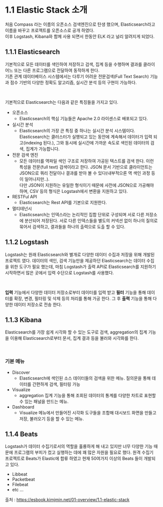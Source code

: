 # 1.1 Elastic Stack 소개
처음 Compass 라는 이름의 오픈소스 검색엔진으로 탄생 했으며, Elasticsearch라고 이름을 바꾸고 프로젝트를 오픈소스로 공개 하였다.<br>
이후 Logstash, Kibana와 함께 사용 되면서 한동안 ELK 라고 널리 알려지게 되었다.

## 1.1.1 Elasticsearch
기본적으로 모든 데이터를 색인하여 저장하고 검색, 집계 등을 수행하며 결과를 클라이어느 또는 다른 프로그램으로 전달하여 동작하게 한다. <br>
기존 관계 데이터베이스 시스템에서는 다루기 어려운 전문검색(Full Text Search) 기능과 점수 기반의 다양한 정확도 알고리즘, 실시간 분석 등의 구현이 가능하다. 

<br>

기본적으로 Elasticsearch는 다음과 같은 특징들을 가지고 있다.
- 오픈소스
    - Elasticsearch의 핵심 기능들은 Apache 2.0 라이센스로 배포되고 있다.
- 실시간 분석
    - Elasticsearch의 가장 큰 특징 중 하나는 실시간 분석 시스템이다. Elasticsearch는 클러스터가 실행되고 있는 동안에 계속해서 데이터가 입력 되고(indexing 된다.), 그와 동시에 실시간에 가까운 속도로 색인된 데이터의 검색, 집계가 가능합니다.
- 전문 검색 엔진
    - 모든 데이터를 역파일 색인 구조로 저장하여 가공된 텍스트를 검색 한다. 이런 특성을 전문(full text) 검색이라고 한다. JSON 문서 기반으로 클라이언트는 JSON으로 쿼리 전달이나 결과를 받아 볼 수 있다(내부적으론 역 색인 과정 등이 일어나지만..).<br>
    다만 JSON이 지원하는 유일한 형식이기 때문에 사전에 JSON으로 가공해야 하며, CSV 등의 형식은 Logstash에서 변환을 지원하고 있다.
- RESTFul API
    - Elasticsearch는 Rest API를 기본으로 지원한다.
- 멀티테넌시
    - Elasticsearch는 인덱스라는 논리적인 집합 단위로 구성되며 서로 다른 저장소에 분산되어 저장된다. 서로 다른 인덱스들을 별도의 커넥션 없이 하나의 질의로 묶어서 검색하고, 결과들을 하나의 출력으로 도출 할 수 있다.

## 1.1.2 Logstash
Logstash는 원래 Elasticsearch와 별개로 다양한 데이터 수집과 저장을 위해 개발된 프로젝트 였다. 데이터의 색인, 검색 기능만을 제공하던 Elasticsearch는 데이터 수집을 위한 도구가 필요 했는데, 마침 Logstash가 출력 API로 Elasticsearch를 지원하기 시작하면서 많은 곳에서 입력 수단으로 Logstash를 사용했다.

<br>

**입력** 기능에서 다양한 데이터 저장소로부터 데이터를 입력 받고 **필터** 기능을 통해 데이터를 확장, 변경, 필터링 및 삭제 등의 처리를 통해 가공 한다. 그 후 **출력** 기능을 통해 다양한 데이터 저장소로 전송 한다.

## 1.1.3 Kibana
Elasticsearch를 가장 쉽게 시각화 할 수 있는 도구로 검색, aggregation의 집계 기능을 이용해 Elasticsearch로부터 문서, 집계 결과 등을 불러와 시각화를 한다.

<br>

### 기본 메뉴
- Discover
    - Elasticsearch에 색인된 소스 데이터들의 검색을 위한 메뉴. 질의문을 통해 데이터를 간편하게 검색, 필터링 가능
- Visualize
    - aggregation 집계 기능을 통해 조회된 데이터의 통계를 다양한 차트로 표현할 수 있는 패널을 만드는 메뉴.
- Dashboard
    - Visualize 메뉴에서 만들어진 시각화 도구들을 조합해 대시보드 화면을 만들고 저장, 불러오기 등을 할 수 있는 메뉴.

## 1.1.4 Beats
Logstash가 데이터 수집기로서의 역할을 훌륭하게 해 내고 있지만 너무 다양한 기능 때문에 프로그램의 부피가 컸고 실행하는 데에 꽤 많은 자원을 필요로 했다. 원격 수집기 프로젝트로 Beats가 Elastic에 합류 하였고 현재 50여가지 이상의 Beats 들이 개발되고 있다.

- Libbeat
- Packetbeat
- Filebeat
- etc ...

출처 : https://esbook.kimjmin.net/01-overview/1.1-elastic-stack